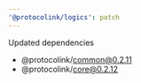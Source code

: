 ```yaml
---
'@protocolink/logics': patch
---
```


Updated dependencies
- @protocolink/common@0.2.11
- @protocolink/core@0.2.12
